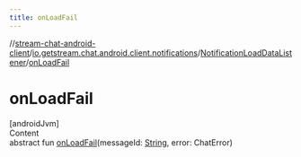 ```yaml
---
title: onLoadFail
---
```

//[stream-chat-android-client](../../../index.md)/[io.getstream.chat.android.client.notifications](../index.md)/[NotificationLoadDataListener](index.md)/[onLoadFail](onLoadFail.md)



# onLoadFail  
[androidJvm]  
Content  
abstract fun [onLoadFail](onLoadFail.md)(messageId: [String](https://kotlinlang.org/api/latest/jvm/stdlib/kotlin/-string/index.html), error: ChatError)  



